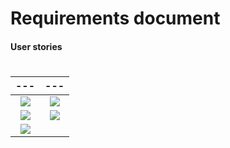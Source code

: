# Requirements document

#### User stories
#

 ---                        |                      --- 
:-------------------------:|:-------------------------:
![](https://i.postimg.cc/65qPKrJ3/user-story-1.png)  |  ![](https://i.postimg.cc/x1S4WcQp/user-story-2.png)
![](https://i.postimg.cc/VsC4mmDx/user-story-3.png)  |  ![](https://i.postimg.cc/ncdXWQqp/user-story-4.png)
![](https://i.postimg.cc/xj58kbxM/user-story-5.png)  |  ![]()